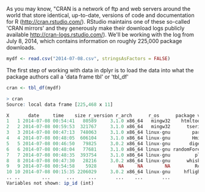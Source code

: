 As you may know, "CRAN is a network of ftp and web servers around the world that store identical, up-to-date, versions of code and documentation for R (http://cran.rstudio.com/). RStudio maintains one of these so-called 'CRAN mirrors' and they generously make their download logs publicly available http://cran-logs.rstudio.com/). We'll be working with the log from July 8, 2014, which contains information on roughly 225,000 package downloads.

```r
mydf <- read.csv("2014-07-08.csv", stringsAsFactors = FALSE)
```

The first step of working with data in dplyr is to load the data into what the package authors call a 'data frame tbl' or 'tbl_df'

```r
cran <- tbl_df(mydf)
```

```r
> cran
Source: local data frame [225,468 x 11]

X       date     time    size r_version r_arch      r_os      package version country
1   1 2014-07-08 00:54:41   80589     3.1.0 x86_64   mingw32    htmltools   0.2.4      US
2   2 2014-07-08 00:59:53  321767     3.1.0 x86_64   mingw32      tseries 0.10-32      US
3   3 2014-07-08 00:47:13  748063     3.1.0 x86_64 linux-gnu        party  1.0-15      US
4   4 2014-07-08 00:48:05  606104     3.1.0 x86_64 linux-gnu        Hmisc  3.14-4      US
5   5 2014-07-08 00:46:50   79825     3.0.2 x86_64 linux-gnu       digest   0.6.4      CA
6   6 2014-07-08 00:48:04   77681     3.1.0 x86_64 linux-gnu randomForest   4.6-7      US
7   7 2014-07-08 00:48:35  393754     3.1.0 x86_64 linux-gnu         plyr   1.8.1      US
8   8 2014-07-08 00:47:30   28216     3.0.2 x86_64 linux-gnu      whisker   0.3-2      US
9   9 2014-07-08 00:54:58    5928        NA     NA        NA         Rcpp  0.10.4      CN
10 10 2014-07-08 00:15:35 2206029     3.0.2 x86_64 linux-gnu     hflights     0.1      US
.. ..        ...      ...     ...       ...    ...       ...          ...     ...     ...
Variables not shown: ip_id (int)
```
